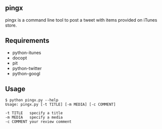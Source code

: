 ## pingx

pingx is a command line tool to post a tweet with items provided on iTunes store.

## Requirements

* python-itunes
* docopt
* pit
* python-twitter
* python-googl

## Usage

    $ python pingx.py --help
    Usage: pingx.py [-t TITLE] [-m MEDIA] [-c COMMENT]

    -t TITLE   specify a title
    -m MEDIA   specify a media
    -c COMMENT your review comment
